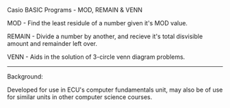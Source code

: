 Casio BASIC Programs - MOD, REMAIN & VENN

MOD - Find the least residule of a number given it's MOD value.

REMAIN - Divide a number by another, and recieve it's total disvisible amount 
		 and remainder left over.

VENN - Aids in the solution of 3-circle venn diagram problems.

-----------------------------------------------------------------------------------------------------
Background: 

Developed for use in ECU's computer fundamentals unit, may also be of use for similar units
in other computer science courses.
